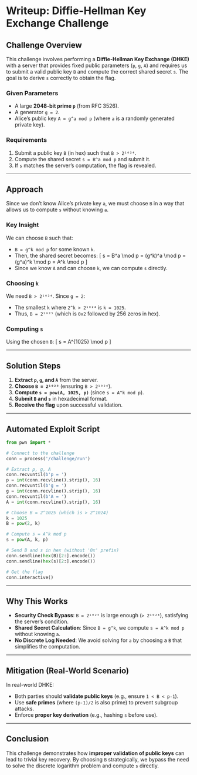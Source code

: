 # **Writeup: Diffie-Hellman Key Exchange Challenge**

## **Challenge Overview**
This challenge involves performing a **Diffie-Hellman Key Exchange (DHKE)** with a server that provides fixed public parameters (`p`, `g`, `A`) and requires us to submit a valid public key `B` and compute the correct shared secret `s`. The goal is to derive `s` correctly to obtain the flag.

### **Given Parameters**
- A large **2048-bit prime `p`** (from RFC 3526).
- A generator `g = 2`.
- Alice’s public key `A = g^a mod p` (where `a` is a randomly generated private key).

### **Requirements**
1. Submit a public key `B` (in hex) such that `B > 2¹⁰²⁴`.
2. Compute the shared secret `s = B^a mod p` and submit it.
3. If `s` matches the server’s computation, the flag is revealed.

---

## **Approach**
Since we don’t know Alice’s private key `a`, we must choose `B` in a way that allows us to compute `s` without knowing `a`.

### **Key Insight**
We can choose `B` such that:
- `B = g^k mod p` for some known `k`.
- Then, the shared secret becomes:
  \[
  s = B^a \mod p = (g^k)^a \mod p = (g^a)^k \mod p = A^k \mod p
  \]
- Since we know `A` and can choose `k`, we can compute `s` directly.

### **Choosing `k`**
We need `B > 2¹⁰²⁴`. Since `g = 2`:
- The smallest `k` where `2^k > 2¹⁰²⁴` is `k = 1025`.
- Thus, `B = 2¹⁰²⁵` (which is `0x2` followed by 256 zeros in hex).

### **Computing `s`**
Using the chosen `B`:
\[
s = A^{1025} \mod p
\]

---

## **Solution Steps**
1. **Extract `p`, `g`, and `A`** from the server.
2. **Choose `B = 2¹⁰²⁵`** (ensuring `B > 2¹⁰²⁴`).
3. **Compute `s = pow(A, 1025, p)`** (since `s = A^k mod p`).
4. **Submit `B` and `s`** in hexadecimal format.
5. **Receive the flag** upon successful validation.

---

## **Automated Exploit Script**
```python
from pwn import *

# Connect to the challenge
conn = process('/challenge/run')

# Extract p, g, A
conn.recvuntil(b'p = ')
p = int(conn.recvline().strip(), 16)
conn.recvuntil(b'g = ')
g = int(conn.recvline().strip(), 16)
conn.recvuntil(b'A = ')
A = int(conn.recvline().strip(), 16)

# Choose B = 2^1025 (which is > 2^1024)
k = 1025
B = pow(2, k)

# Compute s = A^k mod p
s = pow(A, k, p)

# Send B and s in hex (without '0x' prefix)
conn.sendline(hex(B)[2:].encode())
conn.sendline(hex(s)[2:].encode())

# Get the flag
conn.interactive()
```

---

## **Why This Works**
- **Security Check Bypass**: `B = 2¹⁰²⁵` is large enough (`> 2¹⁰²⁴`), satisfying the server’s condition.
- **Shared Secret Calculation**: Since `B = g^k`, we compute `s = A^k mod p` without knowing `a`.
- **No Discrete Log Needed**: We avoid solving for `a` by choosing a `B` that simplifies the computation.

---

## **Mitigation (Real-World Scenario)**
In real-world DHKE:
- Both parties should **validate public keys** (e.g., ensure `1 < B < p-1`).
- Use **safe primes** (where `(p-1)/2` is also prime) to prevent subgroup attacks.
- Enforce **proper key derivation** (e.g., hashing `s` before use).

---

## **Conclusion**
This challenge demonstrates how **improper validation of public keys** can lead to trivial key recovery. By choosing `B` strategically, we bypass the need to solve the discrete logarithm problem and compute `s` directly.
